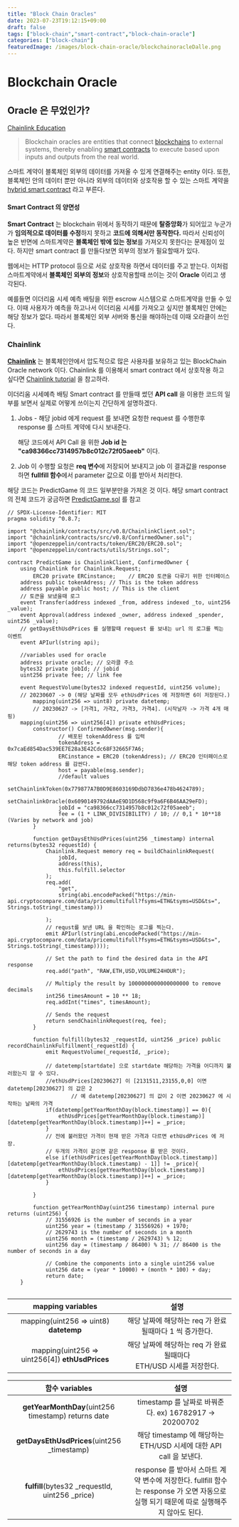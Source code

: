 ```yaml
---
title: "Block Chain Oracles"
date: 2023-07-23T19:12:15+09:00
draft: false
tags: ["block-chain","smart-contract","block-chain-oracle"]
categories: ["block-chain"]
featuredImage: /images/block-chain-oracle/blockchainoracleDalle.png
---
```


# Blockchain Oracle

## Oracle 은 무었인가?

[Chainlink Education](https://chain.link/education/blockchain-oracles)

>Blockchain oracles are entities that connect [blockchains](https://chain.link/education-hub/blockchain) to external systems, thereby enabling [smart contracts](https://chain.link/education/smart-contracts) to execute based upon inputs and outputs from the real world.

스마트 계약이 블록체인 외부의 데이터를 가져올 수 있게 연결해주는 entity 이다. 또한, 블록체인 안의 데이터 뿐만 아니라 외부의 데이터와 상호작용 할 수 있는 스마트 계약을 [hybrid smart contract](https://chain.link/education-hub/hybrid-smart-contracts) 라고 부른다. 

#### Smart Contract 의 양면성

**Smart Contract** 는 blockchain 위에서 동작하기 때문에 **탈중앙화**가 되어있고 누군가가 **임의적으로 데이터를 수정**하지 못하고 **코드에 의해서만 동작한다.** 따라서 신뢰성이 높은 반면에 스마트계약은 **블록체인 밖에 있는 정보**를 가져오지 못한다는 문제점이 있다. 하지만 smart contract 를 만들다보면 외부의 정보가 필요할때가 있다.

웹에서는 HTTP protocol 등으로 서로 상호작용 하면서 데이터를 주고 받는다. 이처럼 스마트계약에서 **블록체인 외부의 정보**와 상호작용할때 쓰이는 것이 **Oracle** 이리고 생각된다.

예를들면 이더리움 시세 예측 배팅을 위한 escrow 시스템으로 스마트계약을 만들 수 있다. 이때 사용자가 예측을 하고나서 이더리움 시세를 가져오고 싶지만 블록체인 안에는 해당 정보가 없다. 따라서 블록체인 외부 서버와 통신을 해야하는데 이때 오라클이 쓰인다.

### Chainlink

[**Chainlink**](https://chain.link/) 는 블록체인안에서 압도적으로 많은 사용자를 보유하고 있는 BlockChain Oracle network 이다. Chainlink 를 이용해서 smart contract 에서 상호작용 하고 싶다면 [Chainlink tutorial](https://docs.chain.link/getting-started/conceptual-overview) 을 참고하라.

이더리움 시세예측 배팅 Smart contract 를 만들때 썼던 **API call** 을 이용한 코드의 일부를 보면서 실제로 어떻게 쓰이는지 간단하게 설명하겠다.

1. Jobs - 해당 jobid 에게 request 를 보내면 요청한 request 를 수행한후 response 를 스마트 계약에 다시 보내준다.

   해당 코드에서 API Call 을 위한 **Job id 는 "ca98366cc7314957b8c012c72f05aeeb"** 이다.

2. Job 이 수행할 요청은 **req 변수**에 저장되어 보내지고 job 이 결과값을 response 하면 **fullfill 함수**에서 parameter 값으로 이를 받아서 처리한다.

해당 코드는 PredictGame 의 코드 일부분만을 가져온 것 이다. 해당 smart contract 의 전체 코드가 궁금하면 [PredictGame.sol](https://github.com/jwanp/SKKUOracleTeam3/blob/main/contracts/PredictGame.sol) 를 참고
```solidity
// SPDX-License-Identifier: MIT
pragma solidity ^0.8.7;

import "@chainlink/contracts/src/v0.8/ChainlinkClient.sol";
import "@chainlink/contracts/src/v0.8/ConfirmedOwner.sol";
import "@openzeppelin/contracts/token/ERC20/ERC20.sol";
import "@openzeppelin/contracts/utils/Strings.sol";

contract PredictGame is ChainlinkClient, ConfirmedOwner {
    using Chainlink for Chainlink.Request;
		ERC20 private ERCinstance;    // ERC20 토큰을 다루기 위한 인터페이스
    address public tokenAdress; // This is the token address
    address payable public host; // This is the client
    // 토큰을 보냈을때 로그
    event Transfer(address indexed _from, address indexed _to, uint256 _value); 
    event Approval(address indexed _owner, address indexed _spender, uint256 _value); 
    // getDaysEthUsdPrices 를 실행할때 request 를 보내는 url 의 로그를 찍는 이벤트
    event APIurl(string api); 

    //variables used for oracle
    address private oracle; // 오라클 주소
    bytes32 private jobId; // jobid
    uint256 private fee; // link fee
    
    event RequestVolume(bytes32 indexed requestId, uint256 volume);
    // 20230607 -> 0 (해당 날짜를 모두 ethUsdPrices 에 저장하면 6이 저장된다.)
		mapping(uint256 => uint8) private datetemp; 
		// 20230627 -> [가격1, 가격2, 가격3, 가격4]. (시작날자 -> 가격 4개 매핑)
    mapping(uint256 => uint256[4]) private ethUsdPrices; 
		constructor() ConfirmedOwner(msg.sender){
		        // 배포된 tokenAddress 를 입력
		        tokenAdress = 0x7caEd854Dac539EE7E28a3E42Cdc68F32665F7A6; 
		        ERCinstance = ERC20 (tokenAdress); // ERC20 인터페이스로 해당 token address 를 감싼다.
		        host = payable(msg.sender);
		        //default values
		        setChainlinkToken(0x779877A7B0D9E8603169DdbD7836e478b4624789);
		        setChainlinkOracle(0x6090149792dAAeE9D1D568c9f9a6F6B46AA29eFD);
		        jobId = "ca98366cc7314957b8c012c72f05aeeb"; 
		        fee = (1 * LINK_DIVISIBILITY) / 10; // 0,1 * 10**18 (Varies by network and job)
		}

		function getDaysEthUsdPrices(uint256 _timestamp) internal returns(bytes32 requestId) { 
	        Chainlink.Request memory req = buildChainlinkRequest(
	            jobId,
	            address(this),
	            this.fulfill.selector
	        );
	        req.add(
	            "get",
	            string(abi.encodePacked("https://min-api.cryptocompare.com/data/pricemultifull?fsyms=ETH&tsyms=USD&ts=", Strings.toString(_timestamp)))
	            
	        );
	        // requst를 보낸 URL 을 확인하는 로그를 찍는다.
	        emit APIurl(string(abi.encodePacked("https://min-api.cryptocompare.com/data/pricemultifull?fsyms=ETH&tsyms=USD&ts=", Strings.toString(_timestamp))));
	
	        // Set the path to find the desired data in the API response
	        req.add("path", "RAW,ETH,USD,VOLUME24HOUR");
	
	        // Multiply the result by 1000000000000000000 to remove decimals
	        int256 timesAmount = 10 ** 18;
	        req.addInt("times", timesAmount);
	
	        // Sends the request
	        return sendChainlinkRequest(req, fee);
		}

		function fulfill(bytes32 _requestId, uint256 _price) public recordChainlinkFulfillment(_requestId) {
			emit RequestVolume(_requestId, _price);
			
			// datetemp[startdate] 으로 startdate 해당하는 가격을 어디까지 불러왔는지 알 수 있다.
			//ethUsdPrices[20230627] 이 [2131511,23155,0,0] 이면 datetemp[20230627] 의 값은 2 
					// 예 datetemp[20230627] 의 값이 2 이면 20230627 에 시작하는 날짜의 가격
			if(datetemp[getYearMonthDay(block.timestamp)] == 0){ 
				ethUsdPrices[getYearMonthDay(block.timestamp)][datetemp[getYearMonthDay(block.timestamp)]++] = _price; 
			} 
			// 전에 불러왔던 가격이 현재 받은 가격과 다르면 ethUsdPrices 에 저장. 
			// 두개의 가격이 같으면 같은 response 를 받은 것이다.
			else if(ethUsdPrices[getYearMonthDay(block.timestamp)][datetemp[getYearMonthDay(block.timestamp) - 1]] != _price){
				ethUsdPrices[getYearMonthDay(block.timestamp)][datetemp[getYearMonthDay(block.timestamp)]++] = _price; 
			}
        
		}

		function getYearMonthDay(uint256 timestamp) internal pure returns (uint256) {
			// 31556926 is the number of seconds in a year
			uint256 year = (timestamp / 31556926) + 1970; 
			// 2629743 is the number of seconds in a month
			uint256 month = (timestamp / 2629743) % 12; 
			uint256 day = (timestamp / 86400) % 31; // 86400 is the number of seconds in a day

			// Combine the components into a single uint256 value
			uint256 date = (year * 10000) + (month * 100) + day;
			return date;
    }
		
```

|                mapping variables                |                             설명                             |
| :---------------------------------------------: | :----------------------------------------------------------: |
|     mapping(uint256 => uint8) **datetemp**      |   해당 날짜에 해당하는 req 가 완료될때마다 1 씩 증가한다.    |
| mapping(uint256 => uint256[4]) **ethUsdPrices** | 해당 날짜에 해당하는 req 가 완료될때마다 <br />ETH/USD 시세를 저장한다. |

|                   함수 variables                    |                             설명                             |
| :-------------------------------------------------: | :----------------------------------------------------------: |
| **getYearMonthDay**(uint256 timestamp) returns date |    timestamp 를 날짜로 바꿔준다. ex) 16782917 → 20200702     |
|     **getDaysEthUsdPrices**(uint256 _timestamp)     | 해당 timestamp 에 해당하는 ETH/USD 시세에 대한 API call 을 보낸다. |
|   **fulfill**(bytes32 _requestId, uint256 _price)   |       response 를 받아서 스마트 계약 변수에 저장한다. fullfill 함수는 response 가 오면 자동으로 실행 되기 때문에 따로 실행해주지 않아도 된다.  |

